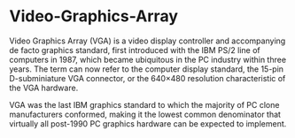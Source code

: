 # Video-Graphics-Array
Video Graphics Array (VGA) is a video display controller and accompanying de facto graphics standard, first introduced with the IBM PS/2 line of computers in 1987, which became ubiquitous in the PC industry within three years. The term can now refer to the computer display standard, the 15-pin D-subminiature VGA connector, or the 640×480 resolution characteristic of the VGA hardware.

VGA was the last IBM graphics standard to which the majority of PC clone manufacturers conformed, making it the lowest common denominator that virtually all post-1990 PC graphics hardware can be expected to implement.
